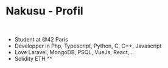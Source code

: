<h1>Nakusu - Profil</h1>
<br/>
<ul>
  <li>Student at @42 Paris</li>
  <li>Developper in Php, Typescript, Python, C, C++, Javascript</li>
  <li>Love Laravel, MongoDB, PSQL, VueJs, React,...</li>
  <li>Solidity ETH ^^</li>
</ul>
